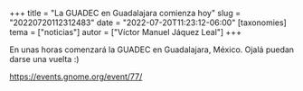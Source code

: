 +++
title = "La GUADEC en Guadalajara comienza hoy"
slug = "20220720112312483"
date = "2022-07-20T11:23:12-06:00"
[taxonomies]
tema = ["noticias"]
autor = ["Víctor Manuel Jáquez Leal"]
+++

En unas horas comenzará la GUADEC en Guadalajara, México. Ojalá puedan
darse una vuelta :)

https://events.gnome.org/event/77/
